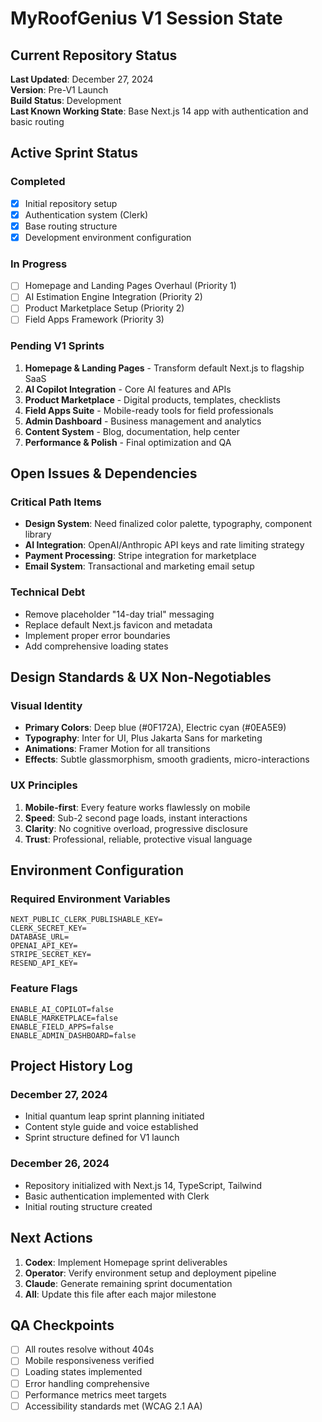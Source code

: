# MyRoofGenius V1 Session State

## Current Repository Status
**Last Updated**: December 27, 2024  
**Version**: Pre-V1 Launch  
**Build Status**: Development  
**Last Known Working State**: Base Next.js 14 app with authentication and basic routing

## Active Sprint Status

### Completed
- [x] Initial repository setup
- [x] Authentication system (Clerk)
- [x] Base routing structure
- [x] Development environment configuration

### In Progress
- [ ] Homepage and Landing Pages Overhaul (Priority 1)
- [ ] AI Estimation Engine Integration (Priority 2)
- [ ] Product Marketplace Setup (Priority 2)
- [ ] Field Apps Framework (Priority 3)

### Pending V1 Sprints
1. **Homepage & Landing Pages** - Transform default Next.js to flagship SaaS
2. **AI Copilot Integration** - Core AI features and APIs
3. **Product Marketplace** - Digital products, templates, checklists
4. **Field Apps Suite** - Mobile-ready tools for field professionals
5. **Admin Dashboard** - Business management and analytics
6. **Content System** - Blog, documentation, help center
7. **Performance & Polish** - Final optimization and QA

## Open Issues & Dependencies

### Critical Path Items
- **Design System**: Need finalized color palette, typography, component library
- **AI Integration**: OpenAI/Anthropic API keys and rate limiting strategy
- **Payment Processing**: Stripe integration for marketplace
- **Email System**: Transactional and marketing email setup

### Technical Debt
- Remove placeholder "14-day trial" messaging
- Replace default Next.js favicon and metadata
- Implement proper error boundaries
- Add comprehensive loading states

## Design Standards & UX Non-Negotiables

### Visual Identity
- **Primary Colors**: Deep blue (#0F172A), Electric cyan (#0EA5E9)
- **Typography**: Inter for UI, Plus Jakarta Sans for marketing
- **Animations**: Framer Motion for all transitions
- **Effects**: Subtle glassmorphism, smooth gradients, micro-interactions

### UX Principles
1. **Mobile-first**: Every feature works flawlessly on mobile
2. **Speed**: Sub-2 second page loads, instant interactions
3. **Clarity**: No cognitive overload, progressive disclosure
4. **Trust**: Professional, reliable, protective visual language

## Environment Configuration

### Required Environment Variables
```
NEXT_PUBLIC_CLERK_PUBLISHABLE_KEY=
CLERK_SECRET_KEY=
DATABASE_URL=
OPENAI_API_KEY=
STRIPE_SECRET_KEY=
RESEND_API_KEY=
```

### Feature Flags
```
ENABLE_AI_COPILOT=false
ENABLE_MARKETPLACE=false
ENABLE_FIELD_APPS=false
ENABLE_ADMIN_DASHBOARD=false
```

## Project History Log

### December 27, 2024
- Initial quantum leap sprint planning initiated
- Content style guide and voice established
- Sprint structure defined for V1 launch

### December 26, 2024
- Repository initialized with Next.js 14, TypeScript, Tailwind
- Basic authentication implemented with Clerk
- Initial routing structure created

## Next Actions
1. **Codex**: Implement Homepage sprint deliverables
2. **Operator**: Verify environment setup and deployment pipeline
3. **Claude**: Generate remaining sprint documentation
4. **All**: Update this file after each major milestone

## QA Checkpoints
- [ ] All routes resolve without 404s
- [ ] Mobile responsiveness verified
- [ ] Loading states implemented
- [ ] Error handling comprehensive
- [ ] Performance metrics meet targets
- [ ] Accessibility standards met (WCAG 2.1 AA)
